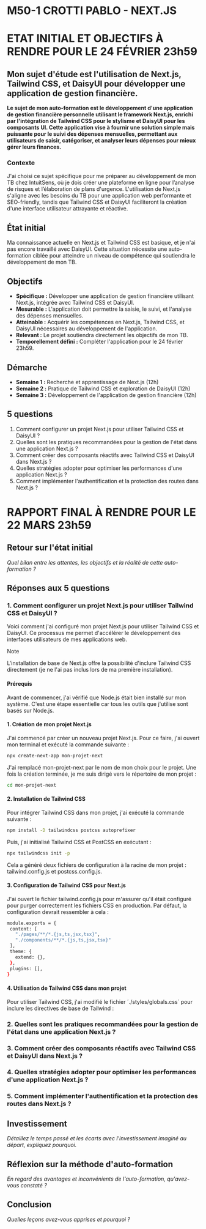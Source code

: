 # M50-1 CROTTI PABLO - NEXT.JS

# ETAT INITIAL ET OBJECTIFS À RENDRE POUR LE 24 FÉVRIER 23h59

## Mon sujet d'étude est l'utilisation de Next.js, Tailwind CSS, et DaisyUI pour développer une application de gestion financière.

**Le sujet de mon auto-formation est le développement d'une application de gestion financière personnelle utilisant le framework Next.js, enrichi par l'intégration de Tailwind CSS pour le stylisme et DaisyUI pour les composants UI. Cette application vise à fournir une solution simple mais puissante pour le suivi des dépenses mensuelles, permettant aux utilisateurs de saisir, catégoriser, et analyser leurs dépenses pour mieux gérer leurs finances.**

### Contexte

J'ai choisi ce sujet spécifique pour me préparer au développement de mon TB chez IntuitSens, où je dois créer une plateforme en ligne pour l’analyse de risques et l’élaboration de plans d'urgence. L'utilisation de Next.js s'aligne avec les besoins du TB pour une application web performante et SEO-friendly, tandis que Tailwind CSS et DaisyUI faciliteront la création d'une interface utilisateur attrayante et réactive.

## État initial

Ma connaissance actuelle en Next.js et Tailwind CSS est basique, et je n'ai pas encore travaillé avec DaisyUI. Cette situation nécessite une auto-formation ciblée pour atteindre un niveau de compétence qui soutiendra le développement de mon TB.

## Objectifs

- **Spécifique :** Développer une application de gestion financière utilisant Next.js, intégrée avec Tailwind CSS et DaisyUI.
- **Mesurable :** L'application doit permettre la saisie, le suivi, et l'analyse des dépenses mensuelles.
- **Atteinable :** Acquérir les compétences en Next.js, Tailwind CSS, et DaisyUI nécessaires au développement de l'application.
- **Relevant :** Le projet soutiendra directement les objectifs de mon TB.
- **Temporellement défini :** Compléter l'application pour le 24 février 23h59.

## Démarche

- **Semaine 1 :** Recherche et apprentissage de Next.js (12h)
- **Semaine 2 :** Pratique de Tailwind CSS et exploration de DaisyUI (12h)
- **Semaine 3 :** Développement de l'application de gestion financière (12h)

## 5 questions

1. Comment configurer un projet Next.js pour utiliser Tailwind CSS et DaisyUI ?
2. Quelles sont les pratiques recommandées pour la gestion de l'état dans une application Next.js ?
3. Comment créer des composants réactifs avec Tailwind CSS et DaisyUI dans Next.js ?
4. Quelles stratégies adopter pour optimiser les performances d'une application Next.js ?
5. Comment implémenter l'authentification et la protection des routes dans Next.js ?

# RAPPORT FINAL À RENDRE POUR LE 22 MARS 23h59

## Retour sur l'état initial

_Quel bilan entre les attentes, les objectifs et la réalité de cette auto-formation ?_

## Réponses aux 5 questions
### 1. Comment configurer un projet Next.js pour utiliser Tailwind CSS et DaisyUI ?
Voici comment j'ai configuré mon projet Next.js pour utiliser Tailwind CSS et DaisyUI. Ce processus me permet d'accélérer le développement des interfaces utilisateurs de mes applications web.

> [!NOTE]
> L'installation de base de Next.js offre la possibilité d'inclure Tailwind CSS directement (je ne l'ai pas inclus lors de ma première installation).

#### Prérequis
Avant de commencer, j'ai vérifié que Node.js était bien installé sur mon système. C'est une étape essentielle car tous les outils que j'utilise sont basés sur Node.js.


#### 1. Création de mon projet Next.js
  J'ai commencé par créer un nouveau projet Next.js. Pour ce faire, j'ai ouvert mon terminal et exécuté la commande suivante :
  ```sh
  npx create-next-app mon-projet-next
  ```
  J'ai remplacé mon-projet-next par le nom de mon choix pour le projet. Une fois la création terminée, je me suis dirigé vers le répertoire de mon projet :
  ```sh
  cd mon-projet-next
  ```
#### 2. Installation de Tailwind CSS
  Pour intégrer Tailwind CSS dans mon projet, j'ai exécuté la commande suivante :
  ```sh
  npm install -D tailwindcss postcss autoprefixer
  ```
  Puis, j'ai initialisé Tailwind CSS et PostCSS en exécutant :
   ```sh
  npx tailwindcss init -p
  ```
  Cela a généré deux fichiers de configuration à la racine de mon projet : tailwind.config.js et postcss.config.js.
#### 3.  Configuration de Tailwind CSS pour Next.js
  J'ai ouvert le fichier tailwind.config.js pour m'assurer qu'il était configuré pour purger correctement les fichiers CSS en production. Par défaut, la configuration devrait ressembler à cela :
   ```sh
   module.exports = {
    content: [
      "./pages/**/*.{js,ts,jsx,tsx}",
      "./components/**/*.{js,ts,jsx,tsx}"
    ],
    theme: {
      extend: {},
    },
    plugins: [],
  }
  ```
#### 4. Utilisation de Tailwind CSS dans mon projet
  Pour utiliser Tailwind CSS, j'ai modifié le fichier ´./styles/globals.css´ pour inclure les directives de base de Tailwind :


### 2. Quelles sont les pratiques recommandées pour la gestion de l'état dans une application Next.js ?
### 3. Comment créer des composants réactifs avec Tailwind CSS et DaisyUI dans Next.js ?
### 4. Quelles stratégies adopter pour optimiser les performances d'une application Next.js ?
### 5. Comment implémenter l'authentification et la protection des routes dans Next.js ?


## Investissement

_Détaillez le temps passé et les écarts avec l'investissement imaginé au départ, expliquez pourquoi._

## Réflexion sur la méthode d'auto-formation

_En regard des avantages et inconvénients de l'auto-formation, qu'avez-vous constaté ?_

## Conclusion

_Quelles leçons avez-vous apprises et pourquoi ?_
